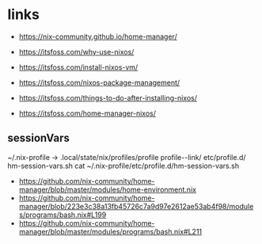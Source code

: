 # links

* https://nix-community.github.io/home-manager/

* https://itsfoss.com/why-use-nixos/
* https://itsfoss.com/install-nixos-vm/
* https://itsfoss.com/nixos-package-management/
* https://itsfoss.com/things-to-do-after-installing-nixos/
* https://itsfoss.com/home-manager-nixos/

## sessionVars

~/.nix-profile -> .local/state/nix/profiles/profile
profile-<N>-link/
etc/profile.d/
hm-session-vars.sh
cat ~/.nix-profile/etc/profile.d/hm-session-vars.sh

* https://github.com/nix-community/home-manager/blob/master/modules/home-environment.nix
* https://github.com/nix-community/home-manager/blob/223e3c38a13fb45726c7a9d97e2612ae53ab4f98/modules/programs/bash.nix#L199
* https://github.com/nix-community/home-manager/blob/master/modules/programs/bash.nix#L211
